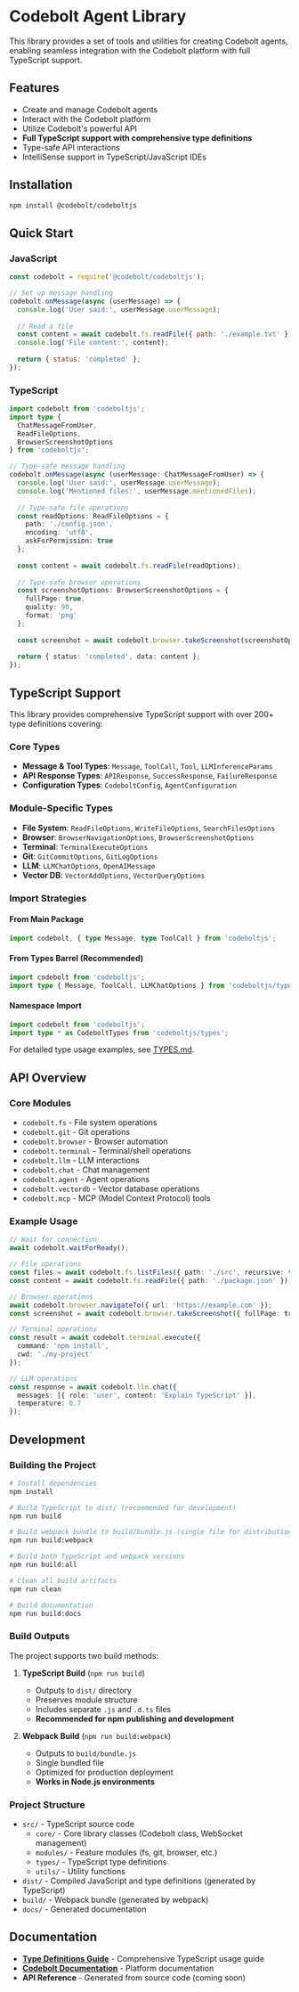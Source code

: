 # Codebolt Agent Library 

This library provides a set of tools and utilities for creating Codebolt agents, enabling seamless integration with the Codebolt platform with full TypeScript support.

## Features
- Create and manage Codebolt agents
- Interact with the Codebolt platform
- Utilize Codebolt's powerful API
- **Full TypeScript support with comprehensive type definitions**
- Type-safe API interactions
- IntelliSense support in TypeScript/JavaScript IDEs

## Installation

```bash
npm install @codebolt/codeboltjs
```

## Quick Start

### JavaScript
```javascript
const codebolt = require('@codebolt/codeboltjs');

// Set up message handling
codebolt.onMessage(async (userMessage) => {
  console.log('User said:', userMessage.userMessage);
  
  // Read a file
  const content = await codebolt.fs.readFile({ path: './example.txt' });
  console.log('File content:', content);
  
  return { status: 'completed' };
});
```

### TypeScript
```typescript
import codebolt from 'codeboltjs';
import type { 
  ChatMessageFromUser, 
  ReadFileOptions, 
  BrowserScreenshotOptions 
} from 'codeboltjs';

// Type-safe message handling
codebolt.onMessage(async (userMessage: ChatMessageFromUser) => {
  console.log('User said:', userMessage.userMessage);
  console.log('Mentioned files:', userMessage.mentionedFiles);
  
  // Type-safe file operations
  const readOptions: ReadFileOptions = {
    path: './config.json',
    encoding: 'utf8',
    askForPermission: true
  };
  
  const content = await codebolt.fs.readFile(readOptions);
  
  // Type-safe browser operations
  const screenshotOptions: BrowserScreenshotOptions = {
    fullPage: true,
    quality: 90,
    format: 'png'
  };
  
  const screenshot = await codebolt.browser.takeScreenshot(screenshotOptions);
  
  return { status: 'completed', data: content };
});
```

## TypeScript Support

This library provides comprehensive TypeScript support with over 200+ type definitions covering:

### Core Types
- **Message & Tool Types**: `Message`, `ToolCall`, `Tool`, `LLMInferenceParams`
- **API Response Types**: `APIResponse`, `SuccessResponse`, `FailureResponse`
- **Configuration Types**: `CodeboltConfig`, `AgentConfiguration`

### Module-Specific Types
- **File System**: `ReadFileOptions`, `WriteFileOptions`, `SearchFilesOptions`
- **Browser**: `BrowserNavigationOptions`, `BrowserScreenshotOptions`
- **Terminal**: `TerminalExecuteOptions`
- **Git**: `GitCommitOptions`, `GitLogOptions`
- **LLM**: `LLMChatOptions`, `OpenAIMessage`
- **Vector DB**: `VectorAddOptions`, `VectorQueryOptions`

### Import Strategies

#### From Main Package
```typescript
import codebolt, { type Message, type ToolCall } from 'codeboltjs';
```

#### From Types Barrel (Recommended)
```typescript
import codebolt from 'codeboltjs';
import type { Message, ToolCall, LLMChatOptions } from 'codeboltjs/types';
```

#### Namespace Import
```typescript
import codebolt from 'codeboltjs';
import type * as CodeboltTypes from 'codeboltjs/types';
```

For detailed type usage examples, see [TYPES.md](./TYPES.md).

## API Overview

### Core Modules

- `codebolt.fs` - File system operations
- `codebolt.git` - Git operations  
- `codebolt.browser` - Browser automation
- `codebolt.terminal` - Terminal/shell operations
- `codebolt.llm` - LLM interactions
- `codebolt.chat` - Chat management
- `codebolt.agent` - Agent operations
- `codebolt.vectordb` - Vector database operations
- `codebolt.mcp` - MCP (Model Context Protocol) tools

### Example Usage

```typescript
// Wait for connection
await codebolt.waitForReady();

// File operations
const files = await codebolt.fs.listFiles({ path: './src', recursive: true });
const content = await codebolt.fs.readFile({ path: './package.json' });

// Browser operations  
await codebolt.browser.navigateTo({ url: 'https://example.com' });
const screenshot = await codebolt.browser.takeScreenshot({ fullPage: true });

// Terminal operations
const result = await codebolt.terminal.execute({ 
  command: 'npm install',
  cwd: './my-project' 
});

// LLM operations
const response = await codebolt.llm.chat({
  messages: [{ role: 'user', content: 'Explain TypeScript' }],
  temperature: 0.7
});
```

## Development

### Building the Project

```bash
# Install dependencies
npm install

# Build TypeScript to dist/ (recommended for development)
npm run build

# Build webpack bundle to build/bundle.js (single file for distribution)
npm run build:webpack

# Build both TypeScript and webpack versions
npm run build:all

# Clean all build artifacts
npm run clean

# Build documentation
npm run build:docs
```

### Build Outputs

The project supports two build methods:

1. **TypeScript Build** (`npm run build`)
   - Outputs to `dist/` directory
   - Preserves module structure
   - Includes separate `.js` and `.d.ts` files
   - **Recommended for npm publishing and development**

2. **Webpack Build** (`npm run build:webpack`)
   - Outputs to `build/bundle.js`
   - Single bundled file
   - Optimized for production deployment
   - **Works in Node.js environments**

### Project Structure

- `src/` - TypeScript source code
  - `core/` - Core library classes (Codebolt class, WebSocket management)
  - `modules/` - Feature modules (fs, git, browser, etc.)
  - `types/` - TypeScript type definitions
  - `utils/` - Utility functions
- `dist/` - Compiled JavaScript and type definitions (generated by TypeScript)
- `build/` - Webpack bundle (generated by webpack)
- `docs/` - Generated documentation

## Documentation

- **[Type Definitions Guide](./TYPES.md)** - Comprehensive TypeScript usage guide
- **[Codebolt Documentation](https://docs.codebolt.ai)** - Platform documentation
- **API Reference** - Generated from source code (coming soon)

